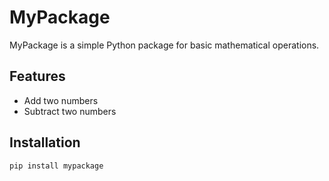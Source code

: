# MyPackage

MyPackage is a simple Python package for basic mathematical operations.

## Features
- Add two numbers
- Subtract two numbers

## Installation
```bash
pip install mypackage

